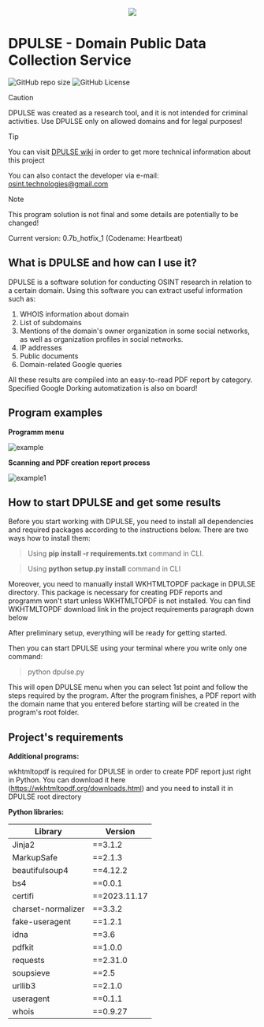 <p align="center">
  <img src="https://github.com/OSINT-TECHNOLOGIES/dpulse/assets/77023667/b90522d8-6804-45c9-9ce8-52ff5cd09fc2">
</p>

# DPULSE - Domain Public Data Collection Service 

<img alt="GitHub repo size" src="https://img.shields.io/github/repo-size/OSINT-TECHNOLOGIES/dpulse?label=Repository%20size"> <img alt="GitHub License" src="https://img.shields.io/github/license/OSINT-TECHNOLOGIES/dpulse?label=Licensed%20with&color=blue">

> [!CAUTION]
> DPULSE was created as a research tool, and it is not intended for criminal activities. Use DPULSE only on allowed domains and for legal purposes!

> [!TIP]
> You can visit [DPULSE wiki](https://github.com/OSINT-TECHNOLOGIES/dpulse/wiki) in order to get more technical information about this project
> 
> You can also contact the developer via e-mail: osint.technologies@gmail.com

> [!NOTE]  
> This program solution is not final and some details are potentially to be changed!
> 
> Current version: 0.7b_hotfix_1 (Codename: Heartbeat)

## What is DPULSE and how can I use it?

DPULSE is a software solution for conducting OSINT research in relation to a certain domain. Using this software you can extract useful information such as:
1) WHOIS information about domain
2) List of subdomains
3) Mentions of the domain's owner organization in some social networks, as well as organization profiles in social networks.
4) IP addresses
5) Public documents
6) Domain-related Google queries

All these results are compiled into an easy-to-read PDF report by category. Specified Google Dorking automatization is also on board!

## Program examples
**Programm menu**

![example](https://github.com/OSINT-TECHNOLOGIES/dpulse/assets/77023667/7adc438e-9f67-4919-b307-c9923e556498)

**Scanning and PDF creation report process**

![example1](https://github.com/OSINT-TECHNOLOGIES/dpulse/assets/77023667/da3d3710-e4a5-420d-bcdc-bb43a70c92c5)


## How to start DPULSE and get some results 

Before you start working with DPULSE, you need to install all dependencies and required packages according to the instructions below. There are two ways how to install them:
> Using **pip install -r requirements.txt** command in CLI.

> Using **python setup.py install** command in CLI

Moreover, you need to manually install WKHTMLTOPDF package in DPULSE directory. This package is necessary for creating PDF reports and programm won't start unless WKHTMLTOPDF is not installed. You can find WKHTMLTOPDF download link in the project requirements paragraph down below

After preliminary setup, everything will be ready for getting started.

Then you can start DPULSE using your terminal where you write only one command:
> python dpulse.py

This will open DPULSE menu when you can select 1st point and follow the steps required by the program. After the program finishes, a PDF report with the domain name that you entered before starting will be created in the program's root folder.

## Project's requirements 

**Additional programs:**

wkhtmltopdf is required for DPULSE in order to create PDF report just right in Python. You can download it here (https://wkhtmltopdf.org/downloads.html) and you need to install it in DPULSE root directory

**Python libraries:**

| Library  | Version | 
| ---------- | ------------- | 
| Jinja2  | ==3.1.2 | 
| MarkupSafe | ==2.1.3 |
| beautifulsoup4 | ==4.12.2 |
| bs4 | ==0.0.1 |
| certifi | ==2023.11.17 |
| charset-normalizer | ==3.3.2 |
| fake-useragent | ==1.2.1 |
| idna | ==3.6 |
| pdfkit | ==1.0.0 |
| requests | ==2.31.0 |
| soupsieve | ==2.5 |
| urllib3 | ==2.1.0 |
| useragent | ==0.1.1 |
| whois | ==0.9.27 |
